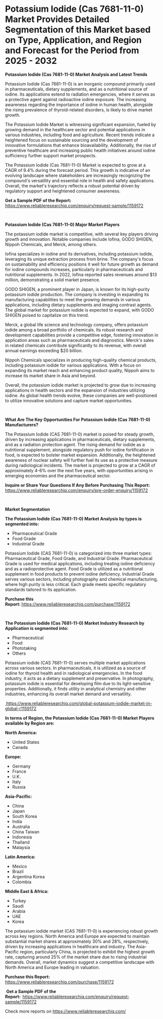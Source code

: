 <p><h1>Potassium Iodide (Cas 7681-11-0) Market Provides Detailed Segmentation of this Market based on Type, Application, and Region and Forecast for the Period from 2025 - 2032</h1></p><p><strong>Potassium Iodide (Cas 7681-11-0) Market Analysis and Latest Trends</strong></p>
<p><p>Potassium Iodide (Cas 7681-11-0) is an inorganic compound primarily used in pharmaceuticals, dietary supplements, and as a nutritional source of iodine. Its applications extend to radiation emergencies, where it serves as a protective agent against radioactive iodine exposure. The increasing awareness regarding the importance of iodine in human health, alongside the rising prevalence of thyroid-related disorders, is likely to drive market growth.</p><p>The Potassium Iodide Market is witnessing significant expansion, fueled by growing demand in the healthcare sector and potential applications in various industries, including food and agriculture. Recent trends indicate a heightened focus on sustainable sourcing and the development of innovative formulations that enhance bioavailability. Additionally, the rise of preventive healthcare and increasing public health initiatives around iodine sufficiency further support market prospects. </p><p>The Potassium Iodide (Cas 7681-11-0) Market is expected to grow at a CAGR of 9.4% during the forecast period. This growth is indicative of an evolving landscape where stakeholders are increasingly recognizing the compound's versatility and essential role in health and safety applications. Overall, the market's trajectory reflects a robust potential driven by regulatory support and heightened consumer awareness.</p></p>
<p><strong>Get a Sample PDF of the Report:&nbsp;</strong> <a href="https://www.reliableresearchiq.com/enquiry/request-sample/1159172?utm_campaign=2299&utm_medium=2&utm_source=Github&utm_content=ia&utm_term=22032025&utm_id=potassium-iodide-cas-7681-11-0">https://www.reliableresearchiq.com/enquiry/request-sample/1159172</a></p>
<p>&nbsp;</p>
<p><strong>Potassium Iodide (Cas 7681-11-0) Major Market Players</strong></p>
<p><p>The potassium iodide market is competitive, with several key players driving growth and innovation. Notable companies include Iofina, GODO SHIGEN, Nippoh Chemicals, and Merck, among others. </p><p>Iofina specializes in iodine and its derivatives, including potassium iodide, leveraging its unique extraction process from brine. The company's focus on sustainability and efficiency positions it well for future growth as demand for iodine compounds increases, particularly in pharmaceuticals and nutritional supplements. In 2022, Iofina reported sales revenues around $13 million, demonstrating a solid market presence.</p><p>GODO SHIGEN, a prominent player in Japan, is known for its high-purity potassium iodide production. The company is investing in expanding its manufacturing capabilities to meet the growing demands in various applications, including dietary supplements and imaging contrast agents. The global market for potassium iodide is expected to expand, with GODO SHIGEN poised to capitalize on this trend.</p><p>Merck, a global life science and technology company, offers potassium iodide among a broad portfolio of chemicals. Its robust research and development capabilities provide a competitive edge, fostering innovation in application areas such as pharmaceuticals and diagnostics. Merck's sales in related chemicals contribute significantly to its revenue, with overall annual earnings exceeding $20 billion.</p><p>Nippoh Chemicals specializes in producing high-quality chemical products, including potassium iodide for various applications. With a focus on expanding its market reach and enhancing product quality, Nippoh aims to increase its market share in Asia and beyond.</p><p>Overall, the potassium iodide market is projected to grow due to increasing applications in health sectors and the expansion of industries utilizing iodine. As global health trends evolve, these companies are well-positioned to utilize innovative solutions and capture market opportunities.</p></p>
<p>&nbsp;</p>
<p><strong>What Are The Key Opportunities For Potassium Iodide (Cas 7681-11-0) Manufacturers?</strong></p>
<p><p>The Potassium Iodide (CAS 7681-11-0) market is poised for steady growth, driven by increasing applications in pharmaceuticals, dietary supplements, and as a radiation protection agent. The rising demand for iodide as a nutritional supplement, alongside regulatory push for iodine fortification in food, is expected to bolster market expansion. Additionally, the heightened awareness of nuclear safety will further fuel its use as a protective measure during radiological incidents. The market is projected to grow at a CAGR of approximately 4-6% over the next five years, with opportunities arising in emerging economies and the pharmaceutical sector.</p></p>
<p><strong>Inquire or Share Your Questions If Any Before Purchasing This Report:</strong> <a href="https://www.reliableresearchiq.com/enquiry/pre-order-enquiry/1159172?utm_campaign=2299&utm_medium=2&utm_source=Github&utm_content=ia&utm_term=22032025&utm_id=potassium-iodide-cas-7681-11-0">https://www.reliableresearchiq.com/enquiry/pre-order-enquiry/1159172</a></p>
<p>&nbsp;</p>
<p><strong>Market Segmentation</strong></p>
<p><strong>The Potassium Iodide (Cas 7681-11-0) Market Analysis by types is segmented into:</strong></p>
<p><ul><li>Pharmaceutical Grade</li><li>Food Grade</li><li>Industrial Grade</li></ul></p>
<p><p>Potassium Iodide (CAS 7681-11-0) is categorized into three market types: Pharmaceutical Grade, Food Grade, and Industrial Grade. Pharmaceutical Grade is used for medical applications, including treating iodine deficiency and as a radioprotective agent. Food Grade is utilized as a nutritional supplement in food products to prevent iodine deficiency. Industrial Grade serves various sectors, including photography and chemical manufacturing, where high purity is less critical. Each grade meets specific regulatory standards tailored to its application.</p></p>
<p><strong>Purchase this Report:&nbsp;</strong><a href="https://www.reliableresearchiq.com/purchase/1159172?utm_campaign=2299&utm_medium=2&utm_source=Github&utm_content=ia&utm_term=22032025&utm_id=potassium-iodide-cas-7681-11-0">https://www.reliableresearchiq.com/purchase/1159172</a></p>
<p>&nbsp;</p>
<p><strong>The Potassium Iodide (Cas 7681-11-0) Market Industry Research by Application is segmented into:</strong></p>
<p><ul><li>Pharmaceutical</li><li>Food</li><li>Phototaking</li><li>Others</li></ul></p>
<p><p>Potassium iodide (CAS 7681-11-0) serves multiple market applications across various sectors. In pharmaceuticals, it is utilized as a source of iodine for thyroid health and in radiological emergencies. In the food industry, it acts as a dietary supplement and preservative. In photography, potassium iodide is essential for developing film due to its light-sensitive properties. Additionally, it finds utility in analytical chemistry and other industries, enhancing its overall market demand and versatility.</p></p>
<p><a href="https://www.reliableresearchiq.com/global-potassium-iodide-market-in-global-r1159172?utm_campaign=2299&utm_medium=2&utm_source=Github&utm_content=ia&utm_term=22032025&utm_id=potassium-iodide-cas-7681-11-0">&nbsp;https://www.reliableresearchiq.com/global-potassium-iodide-market-in-global-r1159172</a></p>
<p><strong>In terms of Region, the Potassium Iodide (Cas 7681-11-0) Market Players available by Region are:</strong></p>
<p>
    <p> <strong> North America: </strong>
        <ul>
            <li>United States</li>
            <li>Canada</li>
        </ul>
        </p> 
    <p> <strong> Europe: </strong>
        <ul>
            <li>Germany</li>
            <li>France</li>
            <li>U.K.</li>
            <li>Italy</li>
            <li>Russia</li>
        </ul>
        </p> 
    <p> <strong> Asia-Pacific: </strong>
        <ul>
            <li>China</li>
            <li>Japan</li>
            <li>South Korea</li>
            <li>India</li>
            <li>Australia</li>
            <li>China Taiwan</li>
            <li>Indonesia</li>
            <li>Thailand</li>
            <li>Malaysia</li>
        </ul>
        </p> 
    <p> <strong> Latin America: </strong>
        <ul>
            <li>Mexico</li>
            <li>Brazil</li>
            <li>Argentina Korea</li>
            <li>Colombia</li>
        </ul>
        </p> 
    <p> <strong> Middle East & Africa: </strong>
        <ul>
            <li>Turkey</li>
            <li>Saudi</li>
            <li>Arabia</li>
            <li>UAE</li>
            <li>Korea</li>
        </ul>
    </p>
    </p>
<p><p>The potassium iodide market (CAS 7681-11-0) is experiencing robust growth across key regions. North America and Europe are expected to maintain substantial market shares at approximately 30% and 28%, respectively, driven by increasing applications in healthcare and industry. The Asia-Pacific region, particularly China, is projected to exhibit the highest growth rate, capturing around 25% of the market share due to rising industrial demands. Overall, market dynamics suggest a competitive landscape with North America and Europe leading in valuation.</p></p>
<p><strong>Purchase this Report: </strong><a href="https://www.reliableresearchiq.com/purchase/1159172?utm_campaign=2299&utm_medium=2&utm_source=Github&utm_content=ia&utm_term=22032025&utm_id=potassium-iodide-cas-7681-11-0">https://www.reliableresearchiq.com/purchase/1159172</a></p>
<p>&nbsp;<strong>Get a Sample PDF of the Report:&nbsp;&nbsp;</strong><a href="https://www.reliableresearchiq.com/enquiry/request-sample/1159172?utm_campaign=2299&utm_medium=2&utm_source=Github&utm_content=ia&utm_term=22032025&utm_id=potassium-iodide-cas-7681-11-0">https://www.reliableresearchiq.com/enquiry/request-sample/1159172</a></p>
<p><strong></strong></p>
<p>Check more reports on <a href="https://www.reliableresearchiq.com/?utm_campaign=2299&utm_medium=2&utm_source=Github&utm_content=ia&utm_term=22032025&utm_id=potassium-iodide-cas-7681-11-0">https://www.reliableresearchiq.com/</a></p>